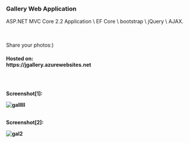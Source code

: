 <h3>Gallery Web Application</h3>

ASP.NET MVC Core 2.2 Application \ EF Core \ bootstrap \ jQuery \ AJAX.

<br /><br />
Share your photos:)

<h4>Hosted on:<br />
https://jgallery.azurewebsites.net

<br /><br />

Screenshot[1]:

![galllll](https://user-images.githubusercontent.com/38703432/61177464-49211500-a5d6-11e9-8180-8c8ba2e39be8.png)

<br />
Screenshot[2]:

![gal2](https://user-images.githubusercontent.com/38703432/61177440-d4e67180-a5d5-11e9-8b78-e2e002cee10c.png)
